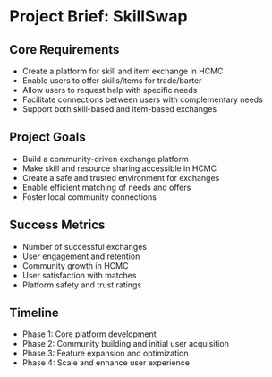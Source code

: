# Project Brief: SkillSwap

## Core Requirements
- Create a platform for skill and item exchange in HCMC
- Enable users to offer skills/items for trade/barter
- Allow users to request help with specific needs
- Facilitate connections between users with complementary needs
- Support both skill-based and item-based exchanges

## Project Goals
- Build a community-driven exchange platform
- Make skill and resource sharing accessible in HCMC
- Create a safe and trusted environment for exchanges
- Enable efficient matching of needs and offers
- Foster local community connections

## Success Metrics
- Number of successful exchanges
- User engagement and retention
- Community growth in HCMC
- User satisfaction with matches
- Platform safety and trust ratings

## Timeline
- Phase 1: Core platform development
- Phase 2: Community building and initial user acquisition
- Phase 3: Feature expansion and optimization
- Phase 4: Scale and enhance user experience 